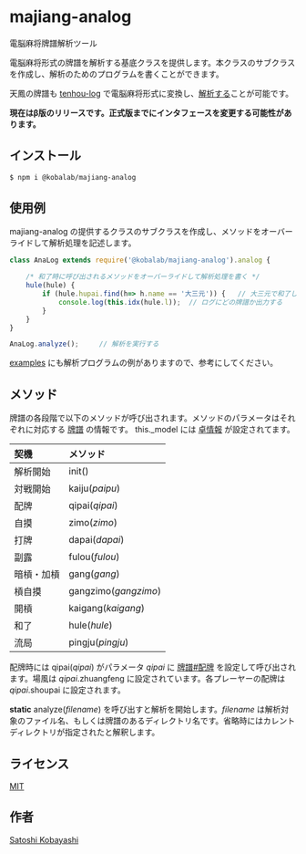 # majiang-analog

電脳麻将牌譜解析ツール

電脳麻将形式の牌譜を解析する基底クラスを提供します。本クラスのサブクラスを作成し、解析のためのプログラムを書くことができます。

天鳳の牌譜も [tenhou-log](https://www.npmjs.com/package/@kobalab/tenhou-log) で電脳麻将形式に変換し、[解析する](https://blog.kobalab.net/entry/20180113/1515776231)ことが可能です。

**現在はβ版のリリースです。正式版までにインタフェースを変更する可能性があります。**

## インストール
```sh
$ npm i @kobalab/majiang-analog
```

## 使用例

majiang-analog の提供するクラスのサブクラスを作成し、メソッドをオーバーライドして解析処理を記述します。
```js
class AnaLog extends require('@kobalab/majiang-analog').analog {

    /* 和了時に呼び出されるメソッドをオーバーライドして解析処理を書く */
    hule(hule) {
        if (hule.hupai.find(h=> h.name == '大三元')) {   // 大三元で和了した場合
            console.log(this.idx(hule.l));  // ログにどの牌譜か出力する
        }
    }
}

AnaLog.analyze();     // 解析を実行する
```
[examples](https://github.com/kobalab/majiang-analog/tree/master/examples) にも解析プログラムの例がありますので、参考にしてください。

## メソッド
牌譜の各段階で以下のメソッドが呼び出されます。メソッドのパラメータはそれぞれに対応する [牌譜](https://github.com/kobalab/majiang-core/wiki/%E7%89%8C%E8%AD%9C) の情報です。
this._model には [卓情報](https://github.com/kobalab/majiang-core/wiki/%E5%8D%93%E6%83%85%E5%A0%B1) が設定されてます。

|  契機      |  メソッド            |
|:----------|:----------------------|
| 解析開始   | init()               |
| 対戦開始   | kaiju(_paipu_)       |
| 配牌       | qipai(_qipai_)       |
| 自摸       | zimo(_zimo_)         |
| 打牌       | dapai(_dapai_)       |
| 副露       | fulou(_fulou_)       |
| 暗槓・加槓  | gang(_gang_)        |
| 槓自摸     | gangzimo(_gangzimo_) |
| 開槓       | kaigang(_kaigang_)   |
| 和了       | hule(_hule_)         |
| 流局       | pingju(_pingju_)     |

配牌時には qipai(_qipai_) がパラメータ _qipai_ に [牌譜#配牌](https://github.com/kobalab/majiang-core/wiki/%E7%89%8C%E8%AD%9C#%E9%85%8D%E7%89%8C-qipai) を設定して呼び出されます。場風は _qipai_.zhuangfeng に設定されています。各プレーヤーの配牌は _qipai_.shoupai に設定されます。

**static** analyze(_filename_) を呼び出すと解析を開始します。_filename_ は解析対象のファイル名、もしくは牌譜のあるディレクトリ名です。省略時にはカレントディレクトリが指定されたと解釈します。

## ライセンス
[MIT](https://github.com/kobalab/majiang-analog/blob/master/LICENSE)

## 作者
[Satoshi Kobayashi](https://github.com/kobalab)
